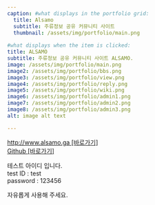 ```yaml
---
caption: #what displays in the portfolio grid:
  title: Alsamo
  subtitle: 주류정보 공유 커뮤니티 사이트
  thumbnail: /assets/img/portfolio/main.png
  
#what displays when the item is clicked:
title: ALSAMO
subtitle: 주류정보 공유 커뮤니티 사이트 ALSAMO.
image: /assets/img/portfolio/main.png
image2: /assets/img/portfolio/bbs.png
image3: /assets/img/portfolio/view.png
image4: /assets/img/portfolio/reply.png
image5: /assets/img/portfolio/wiki.png
image6: /assets/img/portfolio/admin1.png
image7: /assets/img/portfolio/admin2.png
image8: /assets/img/portfolio/admin3.png
alt: image alt text

---
```

[http://www.alsamo.ga [바로가기]](http://www.alsamo.ga)  
[Github [바로가기]](http://www.github.com/jincheol2578/alsamo)


테스트 아이디 입니다.  
test ID : test  
password : 123456  

자유롭게 사용해 주세요.